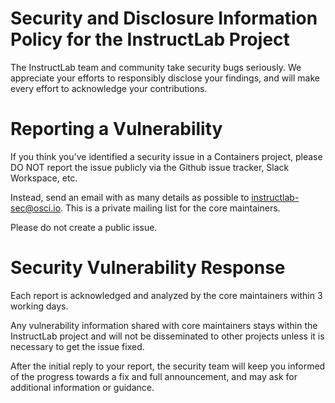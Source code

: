 # Security and Disclosure Information Policy for the InstructLab Project

The InstructLab team and community take security bugs seriously. We appreciate your efforts to responsibly disclose your findings, and will make every effort to acknowledge your contributions.

# Reporting a Vulnerability

If you think you've identified a security issue in a Containers project, please DO NOT report the issue publicly via the Github issue tracker, Slack Workspace, etc. 

Instead, send an email with as many details as possible to [instructlab-sec@osci.io](mailto:instructlab-sec@osci.io). This is a private mailing list for the core maintainers.

Please do not create a public issue.

# Security Vulnerability Response

Each report is acknowledged and analyzed by the core maintainers within 3 working days.

Any vulnerability information shared with core maintainers stays within the InstructLab project and will not be disseminated to other projects unless it is necessary to get the issue fixed.

After the initial reply to your report, the security team will keep you informed of the progress towards a fix and full announcement, and may ask for additional information or guidance.
